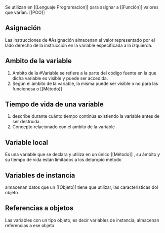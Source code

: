 Se utilizan en [[Lenguaje Programacion]]  para asignar a [[Función]] valores que varían.
 [[POO]]

## Asignación

Las instrucciones de #Asignación almacenan el valor representado por el lado derecho de la
instrucción en la variable especificada a la izquierda.




## Ambito de la variable
1. Ambito de la #Variable  se refiere a la parte del código fuente en la que dicha variable es visible y puede ser accedida.
2. Según el ámbito de la variable, la misma puede ser visible o no para las funcionesa o [[Método]]

## Tiempo de vida de una variable
1. describe durante cuánto tiempo continúa existiendo la variable
antes de ser destruida.
2. Concepto relacionado con el ambito de la variable

## Variable local
 Es una variable que se declara y utiliza en un único [[Método]] , su ámbito y su tiempo de vida están limitados a los delpropio método 


## Variables de instancia
almacenan datos que un [[Objeto]] tiene que utilizar, las caracteristicas dol objeto

## Referencias a objetos
Las variables con un tipo objeto, es decir variables de instancia, almacenan referencias a ese objeto


